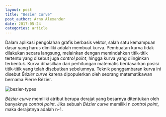 ```yaml
---
layout: post
title: "Bezier Curve"
post_author: Arno Alexander
date: 2017-05-24
categories: article
---
```

<p>Dalam aplikasi pengolahan grafis berbasis vektor, salah satu kemampuan dasar yang harus dimiliki adalah membuat kurva. Pembuatan kurva tidak dilakukan secara langsung, melainkan dengan memindahkan titik-titik tertentu yang disebut juga <em>control point</em>, hingga kurva yang diinginkan terbentuk. Kurva dihasilkan dari perhitungan matematis berdasarkan posisi titik-titik yang telah disebutkan sebelumnya. Teknik penggambaran kurva ini disebut <em>Bézier curve</em> karena dipopulerkan oleh seorang matematikawan bernama Pierre Bézier.</p><!--endofpreview-->
<img src="{{ site.url }}/assets/posts/2017-05-24-bezier-curve/quad_benzier.jpg" alt="bezier-types" class="img-responsive" style="display: block; margin-left: auto; margin-right: auto">
<p><em>Bézier curve</em> memiliki atribut berupa derajat yang besarnya ditentukan oleh banyaknya <em>control point</em>. Jika sebuah <em>Bézier curve</em> memiliki n <em>control point</em>, maka derajatnya adalah n-1. </p>